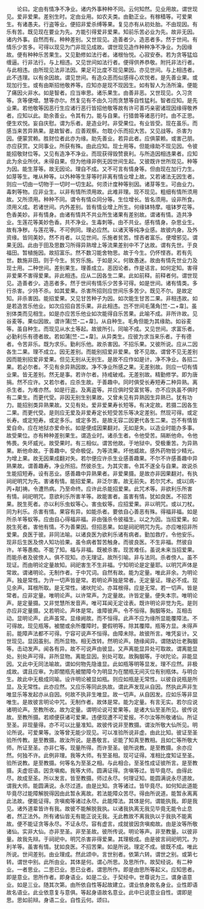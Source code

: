 <!-- { "loadSidebar": true } -->
　　论曰。定由有情净不净业。诸内外事种种不同。云何知然。见业用故。谓世现见。爱非爱果。差别生时。定由业用。如农夫类。由勤正业。有稼穑等。可爱果生。有诸愚夫。行盗等业。便招非爱杀缚等果。复见亦有从初处胎。不由现因。有乐有苦。既见现在要业为先。方能引得爱非爱果。知前乐苦必业为先。故非无因。诸内外事。自然而有。种种差别。又世现见。造善者少。造恶者多。然于世间。有情乐少苦多。可得以现见为门非现见成故。谓世现见造作种种净不净业。为因缘故。便有种种乐苦果生。又见勤修如法行者。诸根怡悦。心寂安泰。若为贪等猛焰缠逼。行非法行。与上相违。又见世间如法行者。便得供养恭敬。附托非法行者。与此相违。由所现见法非法因。果足可比度不现见果因。亦见世间。与上相违者。此不违理。以有余因故。谓见世间。有造众恶而似感得心欢悦者。是先善业果。或现加行生。或有由斯招他敬养等。应知亦是现不现因生。如有智人为汤所瀹。便能了痛因火非水。如是智者。应当审思。诸乐果生。由善非恶。又世现见。久习贪等。贪等便增。慧等亦尔。然复见有不由久习而贪慧等自性猛利。智者应知。是先业果。若他敬等因恶行生应诸行恶行皆招他敬等故有许可善巧亲密诸现因缘得敬养者。应知以此。助余善业。令其有力。能与自果。行猎兽等诸恶行时。由不正思。便生欢悦。妄自庆慰。谓为乐者。是造业时。非受果位。有业皆受。现在虽乐。而感当来苦异熟果。是故智者。应善观察。勿耽小乐而招大苦。又见战等。杀害为因。便蒙赏赖。胜财位者此亦为缘。助先善业。若异此者。应俱蒙赖。或害己朋。亦应获赏。又同事业。所获有殊。由此应知。现士用等。但能缘助不现见因。令彼能招敬财位等。又见有造净不净业。而现获得毁赞衰利。与所造因相违果者。应知此为余业所伏。未得自果。但为他缘非例无因世间生起。又彼既许世所现见。种等为因。能生芽等。故无因论。理自不成。又不可言有情身等。但由现在加行力生。如芽等生。唯从种等。以外种等生芽等时非离有情业增上故。又若诸法无因生者。则应一切由一切物于一切时一切生起。何须计度种等别因。诸芽等生。可由业力。毒刺等物。应非业生。以非有情所须用故。此难非理。现不现见。粗细有情所须用故。又所须用。种种不同。谓令有情众同分等。生位增长。皆名须用。设非所食。须用义成。若诸世间。内外差别。皆有情业增上所生。何缘钵特摩。嗢钵罗花等。色香美妙。非有情身。由诸有情共不共业所生诸果有差别故。谓诸有情。造共净业。生莲花等美妙色香。共不净业。生毒刺等。由不共业。感有情身。杂思业生。故有净秽。与莲花等。不可例同。理必应然。以诸天等纯净业感。故彼内身。及外资缘。皆同美妙。然不肖者。以见世间。乐施者贫苦。悭吝者富乐。便增邪见。谓果无因。此由于田及思数习所得异熟增上等流果差别中不了达故。谓有先世。于良福田。暂植施因。故招富乐。然不数习能舍物思。故于今生。仍怀悭吝。若有先世。数施非田。则于今生。贫穷乐施。于如是义。何致愚迷。故由有情先世业力及现士用。二种世间。差别果生。理善成立。恶因论者。作是诘言。如何定知。害得非爱果不害得爱果。非此相违。应从二因各生二果。此如前释。前释者何。谓世现见。造善者少。造恶者多。然于世间有情乐少苦多可得。如是世间。诸有情类。多行杀害。少持不杀。如其爱果。杀害所招则应世间乐多苦少。既见不尔。是故定知。非杀害因。能招爱果。又见甘苦种子为因。如次能生甘苦二果。非相违故。如是若造苦乐他业。如次应招自苦乐果。非此相违。岂不世间毛蒲角[竺-二+韋]。虽别体类而见相生。如是亦应苦乐他业如次能得自乐苦果。此喻不成。非所许故。见谷麦等。果似因故。谓许蒲[竺-二+韋]。从自种生。毛角但能为其缘助。如谷麦等。虽自种生。而现见从水土等起。故彼所引。同喻不成。又见世间。求富乐者。必勤利乐有德者故。若如蒲[竺-二+韋]。从异类生。应彼为求当来乐者。于有德者。令苦非乐。既为求乐。勤利乐他。故杀害因。不招乐果。又彼所说。应从二因各生二果。理不成立。因无差别。而能别招爱非爱果。曾不见故。谓曾不见无差别因而能别招爱非爱果。但见无别从无别生。是故不应作如是计。净不净业。各招二果。若必尔者。不见有余异熟因故。净不净业所感之果。无差别故。则应一切有情业果。皆无差别。然无是事。若许尔者。持戒破戒。无差别故。精勤修学。即为唐捐。然不应许。又若尔者。应杀生故。于善趣中。同时俱受长寿短寿二种异熟。离杀生者。为难亦然。如是行盗。及离盗等。并应俱时受富贫等。亦不应执虽不俱时有二果生。而更代受。非因无别生别果故。又曾未见有异熟因生异熟已。犹有功力。能招别类异熟果故。又见有处。爱非爱果寿长短等。有决定故。若摄二因各生二果。而更代受。是则应无爱及非爱寿定长短受苦乐等决定差别。然现可得。或定长寿。或定短寿。或定多乐。或定多苦。是故无容二因更代各生二果。岂不有情皆爱自命。应在地狱亦爱命长。如是便成因果翻对。无如是失。以造业时能办多事。故受果位。亦有种种差别果生。谓造业时。诸杀生者。令他受苦。隔断他命。令他怖畏。失坏威光。故受果时。有三相似。谓苦他故。于地狱中。受极重苦。为异熟果。断他命故。于善趣中。受命极促。为等流果。坏他威故。感外药物皆少精光。为增上果。故无因果成翻对失。若尔便应许杀生业感善趣果。不尔不许感善趣中异熟果故。谓善趣寿。净业所招。然彼杀生。为其灾害。令其不遂全与自果。故说杀生能招短寿。设有恶业。感善趣中异熟果者。非爱果摄。是故亦非因果翻对。有执祠祀明咒为先。害诸有情。能招爱果。非泛尔害。故无前失。若尔咒术。或以[病-丙+猒]祷。令遭热病。乃至命终。应许此杀能招爱果。此咒术等。非欲利乐所害有情。祠祀明咒。意欲利乐所害羊等。故能害者。虽害有情。犹如良医。不招苦果。脱生死者。亦以利乐虫蚁等心。害虫蚁等。应招爱果。非以明咒。或以刀杖。同为利乐。杀害有情。果容有异。如能杀者。要依自心善恶有殊。得福非福。如是所杀羊等蚁等。应由自心得福非福。非由强杀令彼福生。以之为因。当招爱果。如脱生死者。害他有情。不为善果因。但招恶果。如是祠祀明咒为先。亦应唯招非所爱果。良医于彼。非同法喻。以诸良医为欲利乐诸有病者。勤加救疗。令他安乐。现非后生医及傍人知功验果。虽令病者暂苦触身。而彼良医。不生非福。然彼自许。羊等愚痴。不能了知。福与非福。既被杀害。现苦难任。虽说未来当招爱果。而能杀者及彼傍人。俱不现知。亦无理证。故所引喻。非与法同。杀者傍人。虽不现证。而由明论定量故知。祠祀害生不生非福。宁知明论是定量耶。以明咒声体是常故。谓诸明论。无制作者。于中咒词。自然有故。能为定量。唯此非余。为明论声。独是常性。为许一切声皆是常。若明论声独是常者。无定量证。理必不成。现见余声。耳根所取。是无常性。诸吠陀论。亦耳根得。应是无常。若一切声。皆是常者。应非定量。唯明论声。以许常声。为定量故。许皆定量。便失本宗。唯明论声。是定量摄。又非觉慧所发音声。唯可耳闻无定诠表。既许明论非觉为先。是则亦应非定量摄。又若明论。声体是常。谁障彼声。令不恒得。胸胭等处。互相击动。显明论声。此声虽常。显缘阙故。而不恒得。此声不应为缘所显能覆障法。不可得故。现见瓶等。被闇或余所覆障时。要假明等。除其覆障。瓶等方显。未得声前。能障声法都不可得。宁容可说声不恒得。由障未除。故彼所言。唯凭妄计。又世现见。显因虽别。而所显物。相无改转。然明论声。随缘闻异。谓随幼壮老胸胭等。击动发声。闻各有异。故不可说声由彼显。又声离能显异处可取故。谓离能显处。别处声可得。非所显物。离能显因。别处可取。故胸胭等。于吠陀论。非能显因。又此中无同法喻故。谓如何物先隐谁显。此如瓶等明等显发。理不应然。非极成故。谓且应审。为即闇瓶先被闇障今为明显为在闇瓶无间灭位有别瓶体。与明合生。故此中无极成同喻。设许明论被显如瓶。则应如瓶是无常性。以彼自说瓶是所显。及无常性。此亦应然。又应乐等同此执故。谓此声发现从自因。然执此声非生唯显乐等发起亦从自因。何故不执非生唯显。故一切声。从自因发。应如乐等非显唯生。是故彼言明论中咒。无制作者。故体是常。能为定量。有言无实。若尔应说诸明论声。至教所收。故为定量。谓明论说可爱果等。是诸大仙至圣所见。彼传说故。至教所摄。若顺便获诸可爱果。违便现遭不可爱报。不尔汝等所敬诸仙。所证至圣。非现量得。亦不可以比量准知。故彼传说非至教摄。谓汝所敬大仙所见。明论所说。可爱果等。汝等曾无能少现见。可以准验所说非虚。由此比知。彼证至圣验所传教。是至教摄。故汝所说。是愚敬言。讵能了知真至教相。且如仁等所敬大师。所证至圣。亦非仁等。现量所得。而许至圣。彼所说教。是至教摄。余亦应然。何独不许。此例非理。我等大师。有至圣相。现可证得。准相比度知证至圣。验所说教。是至教摄。何等名为至圣之相。与此相合。至圣性成证彼所言。是至教摄。夫虚诳语。因贪嗔痴。我等大师。圆满证得。贪嗔等过。皆毕竟尽。由得此尽。故成至圣。所以发言。皆至教摄。师过永尽。何理证知。能圆满说永尽道故。谓我大师。能圆满说。永尽过道。由是比知。贪等诸过。皆毕竟尽。如何知此道能毕竟尽过能障解脱得因由此暂永离故。若法能障众苦尽。得由所说道。能暂永离离此法故。便能证得。贪嗔痴等诸过永尽。此能障法。其体是何。谓能执我。即是我见。诸外道辈皆许有我。故彼不能解脱我执。以诸我执离无我见毕竟无能令止息者。然正法外。所有诸仙皆无有能正说无我。无此教故不离我执以于我执不能离故。便不能证贪等永尽。不证永尽。容有虚言。成就彼因贪嗔痴故。由是汝等所敬诸仙。实非大仙。亦非至圣。非至圣故。彼所传说。明论等声。非至教量。以彼非量。故我先辩。于祠祀中。明咒杀害非得爱果。其理极成。由是彼言祠祀明咒。为利羊等。虽害有情。犹如良医。不招苦果。如是所说。理定不成。彼既不成。唯此所说。世间差别。由业理成。然此颂中。言世别者。依第六转。谓世之别。或第七转。谓世中别。此所由业。其体是何。谓心所思。及思所作。故契经说。有二种业。一者思业。二思已业。思已业者。谓思所作。即是由思所等起义。应知思者。即是意业。思所作者。即身语业。如是二业。于契经中。世尊说为三。谓身语意业。如是三业。随其次第。由所依自性等起故建立。谓业依身故名身业。业性即语故名语业。此业依意复与意俱。等起身语故名意业。此中已说意业自性。谓即是思。思如前辩。身语二业。自性云何。颂曰。
